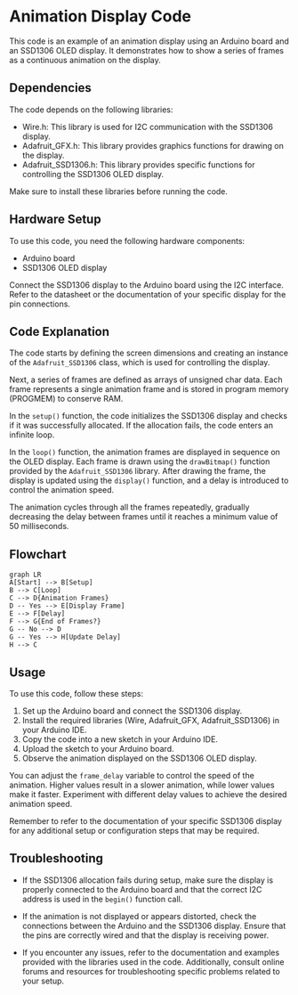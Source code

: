 # Animation Display Code

This code is an example of an animation display using an Arduino board and an SSD1306 OLED display. It demonstrates how to show a series of frames as a continuous animation on the display.

## Dependencies

The code depends on the following libraries:

- Wire.h: This library is used for I2C communication with the SSD1306 display.
- Adafruit_GFX.h: This library provides graphics functions for drawing on the display.
- Adafruit_SSD1306.h: This library provides specific functions for controlling the SSD1306 OLED display.

Make sure to install these libraries before running the code.

## Hardware Setup

To use this code, you need the following hardware components:

- Arduino board
- SSD1306 OLED display

Connect the SSD1306 display to the Arduino board using the I2C interface. Refer to the datasheet or the documentation of your specific display for the pin connections.

## Code Explanation

The code starts by defining the screen dimensions and creating an instance of the `Adafruit_SSD1306` class, which is used for controlling the display.

Next, a series of frames are defined as arrays of unsigned char data. Each frame represents a single animation frame and is stored in program memory (PROGMEM) to conserve RAM.

In the `setup()` function, the code initializes the SSD1306 display and checks if it was successfully allocated. If the allocation fails, the code enters an infinite loop.

In the `loop()` function, the animation frames are displayed in sequence on the OLED display. Each frame is drawn using the `drawBitmap()` function provided by the `Adafruit_SSD1306` library. After drawing the frame, the display is updated using the `display()` function, and a delay is introduced to control the animation speed.

The animation cycles through all the frames repeatedly, gradually decreasing the delay between frames until it reaches a minimum value of 50 milliseconds.

## Flowchart

```mermaid
graph LR
A[Start] --> B[Setup]
B --> C[Loop]
C --> D{Animation Frames}
D -- Yes --> E[Display Frame]
E --> F[Delay]
F --> G{End of Frames?}
G -- No --> D
G -- Yes --> H[Update Delay]
H --> C
```

## Usage

To use this code, follow these steps:

1. Set up the Arduino board and connect the SSD1306 display.
2. Install the required libraries (Wire, Adafruit_GFX, Adafruit_SSD1306) in your Arduino IDE.
3. Copy the code into a new sketch in your Arduino IDE.
4. Upload the sketch to your Arduino board.
5. Observe the animation displayed on the SSD1306 OLED display.

You can adjust the `frame_delay` variable to control the speed of the animation. Higher values result in a slower animation, while lower values make it faster. Experiment with different delay values to achieve the desired animation speed.

Remember to refer to the documentation of your specific SSD1306 display for any additional setup or configuration steps that may be required.

## Troubleshooting

- If the SSD1306 allocation fails during setup, make sure the display is properly connected to the Arduino board and that the correct I2C address is used in the `begin()` function call.

- If the animation is not displayed or appears distorted, check the connections between the Arduino and the SSD1306 display. Ensure that the pins are correctly wired and that the display is receiving power.

- If you encounter any issues, refer to the documentation and examples provided with the libraries used in the code. Additionally, consult online forums and resources for troubleshooting specific problems related to your setup.
